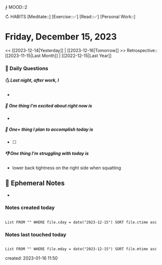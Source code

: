 ⨑ MOOD::2

↻ HABITS
[Meditate::]
[Exercise::✅]
[Read::✅]
[Personal Work::]

# Friday, December 15, 2023

<< [[2023-12-14|Yesterday]] | [[2023-12-16|Tomorrow]] >>
Retrospective:: [[2023-11-15|Last Month]] | [[2022-12-15|Last Year]]

### 📅 Daily Questions

##### 🌜 Last night, after work, I

-

##### 🙌 One thing I'm excited about right now is

-

##### 🚀 One+ thing I plan to accomplish today is

- [ ]

##### 👎 One thing I'm struggling with today is

- lower back tightness on the right side when squatting 

## 📝 Ephemeral Notes

- 

### Notes created today

```dataview

List FROM "" WHERE file.cday = date("2023-12-15") SORT file.ctime asc

```

### Notes last touched today

```dataview

List FROM "" WHERE file.mday = date("2023-12-15") SORT file.mtime asc

```

created: 2023-01-16 11:50
